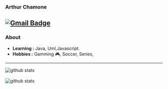 ### Arthur Chamone
[![Gmail Badge](https://img.shields.io/badge/-chamonearthur@gmail.com-c14438?style=flat-square&logo=Gmail&logoColor=white&link=mailto:chamonearthur@gmail.com)](mailto:chamonearthur@gmail.com)
---------------------------------------------------------------------------------------------------------------------------------------------------------------------------------
### About

-  **Learning :** Java, Uml,Javascript.
-  **Hobbies :** Gamming 🎮, Soccer, Series, 
---------------------------------------------------------------------------------------------------------------------------------------------------------------------------------

![github stats](https://github-readme-stats.vercel.app/api?username=AChamone1&show_icons=true&theme=tokyonight)
<br></br>
![github stats](https://github-readme-stats.anuraghazra1.vercel.app/api/top-langs/?username=AChamone1&layout=compact&show_icons=true&theme=tokyonight)


